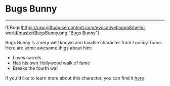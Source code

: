 # Bugs Bunny
---

!([Bugs]https://raw.githubusercontent.com/evocativebloom8/hello-world/master/BugsBunny.png "Bugs Bunny")

Bugs Bunny is a very well known and lovable character from *Looney Tunes*. Here are some awesome thigs about him:
* Loves carrots
* Has his own Hollywood walk of fame
* Breaks the fourth wall

If you'd like to learn more about this character, you can find it [here](http://looneytunes.wikia.com/wiki/Bugs_Bunny)
